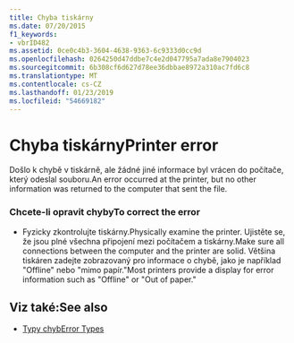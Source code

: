 ```yaml
---
title: Chyba tiskárny
ms.date: 07/20/2015
f1_keywords:
- vbrID482
ms.assetid: 0ce0c4b3-3604-4638-9363-6c9333d0cc9d
ms.openlocfilehash: 0264250d47ddbe7c4e2d047795a7ada8e7904023
ms.sourcegitcommit: 6b308cf6d627d78ee36dbbae8972a310ac7fd6c8
ms.translationtype: MT
ms.contentlocale: cs-CZ
ms.lasthandoff: 01/23/2019
ms.locfileid: "54669182"
---
```

# <a name="printer-error"></a><span data-ttu-id="3b899-102">Chyba tiskárny</span><span class="sxs-lookup"><span data-stu-id="3b899-102">Printer error</span></span>
<span data-ttu-id="3b899-103">Došlo k chybě v tiskárně, ale žádné jiné informace byl vrácen do počítače, který odeslal souboru.</span><span class="sxs-lookup"><span data-stu-id="3b899-103">An error occurred at the printer, but no other information was returned to the computer that sent the file.</span></span>  
  
### <a name="to-correct-the-error"></a><span data-ttu-id="3b899-104">Chcete-li opravit chyby</span><span class="sxs-lookup"><span data-stu-id="3b899-104">To correct the error</span></span>  
  
-   <span data-ttu-id="3b899-105">Fyzicky zkontrolujte tiskárny.</span><span class="sxs-lookup"><span data-stu-id="3b899-105">Physically examine the printer.</span></span> <span data-ttu-id="3b899-106">Ujistěte se, že jsou plné všechna připojení mezi počítačem a tiskárny.</span><span class="sxs-lookup"><span data-stu-id="3b899-106">Make sure all connections between the computer and the printer are solid.</span></span> <span data-ttu-id="3b899-107">Většina tiskáren zadejte zobrazovaný pro informace o chybě, jako je například "Offline" nebo "mimo papír."</span><span class="sxs-lookup"><span data-stu-id="3b899-107">Most printers provide a display for error information such as "Offline" or "Out of paper."</span></span>  
  
## <a name="see-also"></a><span data-ttu-id="3b899-108">Viz také:</span><span class="sxs-lookup"><span data-stu-id="3b899-108">See also</span></span>
- [<span data-ttu-id="3b899-109">Typy chyb</span><span class="sxs-lookup"><span data-stu-id="3b899-109">Error Types</span></span>](../../visual-basic/programming-guide/language-features/error-types.md)

